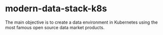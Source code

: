 # modern-data-stack-k8s
The main objective is to create a data environment in Kubernetes using the most famous open source data market products.

